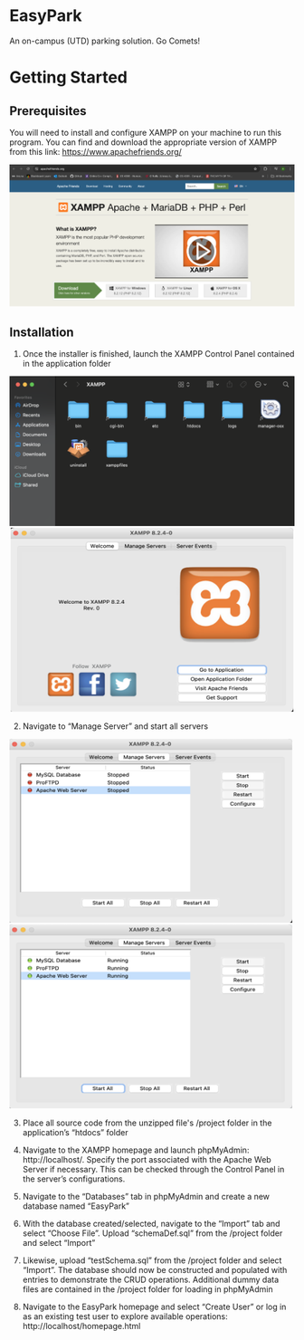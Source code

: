 # EasyPark
An on-campus (UTD) parking solution. Go Comets!

# Getting Started 
## Prerequisites 

You will need to install and configure XAMPP on your machine to run this program. You can find and download the appropriate version of XAMPP from this link: https://www.apachefriends.org/

![xampp](data/images/xampp.png)

## Installation 

1. Once the installer is finished, launch the XAMPP Control Panel contained in the application folder 

<p align="center">
  <img src="data/images/app_folder.png" width="750"/>  
  <br />
  <img src="data/images/launch_xampp.png" width="500" height="325"/>
</p>

2. Navigate to “Manage Server” and start all servers

<img src="data/images/manage_server.png" width="500" height="325"/>
<img src="data/images/start_server.png" width="500" height="325"/>

3. Place all source code from the unzipped file's /project folder in the application’s “htdocs” folder

4. Navigate to the XAMPP homepage and launch phpMyAdmin: http://localhost/. Specify the port associated with the Apache Web Server if necessary. This can be checked through the Control Panel in the server’s configurations.

5. Navigate to the “Databases” tab in phpMyAdmin and create a new database named “EasyPark”

6. With the database created/selected, navigate to the “Import” tab and select “Choose File”. Upload “schemaDef.sql” from the /project folder and select “Import”

7. Likewise, upload “testSchema.sql” from the /project folder and select “Import”. The database should now be constructed and populated with entries to demonstrate the CRUD operations. Additional dummy data files are contained in the /project folder for loading in phpMyAdmin

8. Navigate to the EasyPark homepage and select “Create User” or log in as an existing test user to explore available operations: http://localhost/homepage.html
